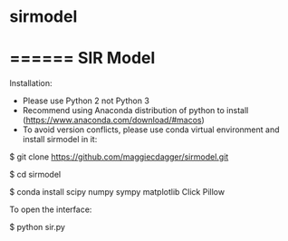 # sirmodel
======
SIR Model
======

Installation:

* Please use Python 2 not Python 3
* Recommend using Anaconda distribution of python to install (https://www.anaconda.com/download/#macos)
* To avoid version conflicts, please use conda virtual environment and install sirmodel in it: 

$ git clone https://github.com/maggiecdagger/sirmodel.git

$ cd sirmodel

$ conda install scipy numpy sympy matplotlib Click Pillow


To open the interface:

$ python sir.py


